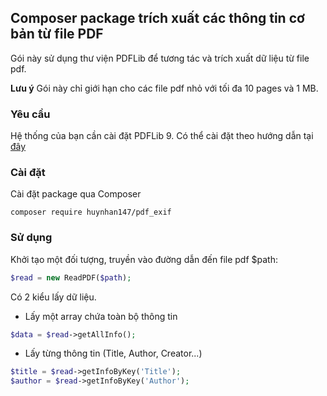 ## Composer package trích xuất các thông tin cơ bản từ file PDF
Gói này sử dụng thư viện PDFLib để tương tác và trích xuất dữ liệu từ file pdf.

**Lưu ý** Gói này chỉ giới hạn cho các file pdf nhỏ với tối đa 10 pages và 1 MB.
### Yêu cầu
Hệ thống của bạn cần cài đặt PDFLib 9. Có thể cài đặt theo hướng dẫn tại [đây](https://www.pdflib.com/download/pdflib-family/pdflib/)
### Cài đặt
Cài đặt package qua Composer
```
composer require huynhan147/pdf_exif
```
### Sử dụng
Khởi tạo một đối tượng, truyền vào đường dẫn đến file pdf $path:

```php
$read = new ReadPDF($path);
```
Có 2 kiểu lấy dữ liệu.
- Lấy một array chứa toàn bộ thông tin
```php
$data = $read->getAllInfo();
```
- Lấy từng thông tin (Title, Author, Creator...)
```php
$title = $read->getInfoByKey('Title');
$author = $read->getInfoByKey('Author');
```